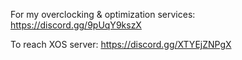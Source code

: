 For my overclocking & optimization services: https://discord.gg/9pUqY9kszX

To reach XOS server: https://discord.gg/XTYEjZNPgX
